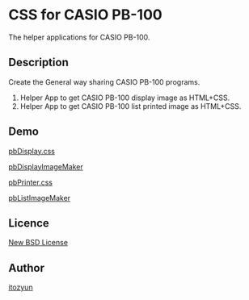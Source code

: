 CSS for CASIO PB-100
====

The helper applications for CASIO PB-100.

## Description

Create the General way sharing CASIO PB-100 programs.

1. Helper App to get CASIO PB-100 display image as HTML+CSS.
2. Helper App to get CASIO PB-100 list printed image as HTML+CSS.

## Demo

[pbDisplay.css](http://casio-pb-100.googlecode.com/svn/trunk/pbDisplayCSS/0.x/pbDisplay_sample.htm)

[pbDisplayImageMaker](https://casio-pb-100.googlecode.com/svn/gadget/pbDisplayImageMaker/base.htm)

[pbPrinter.css](http://www.geocities.jp/pbrocky544/tools/pb-printer-0x.htm)

[pbListImageMaker](http://casio-pb-100.googlecode.com/svn/trunk/pbListImageMaker/0.x/base.htm)

## Licence

[New BSD License](http://opensource.org/licenses/BSD-3-Clause)

## Author

[itozyun](https://github.com/itozyun)
